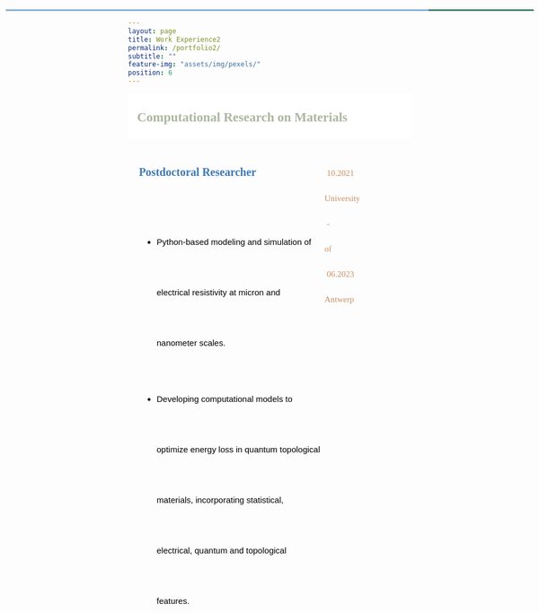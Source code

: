 ```yaml
---
layout: page
title: Work Experience2
permalink: /portfolio2/
subtitle: ""
feature-img: "assets/img/pexels/"
position: 6
---
```

<style>
        /* Style for the section titles */
        .textbox {
            display: flex;
            justify-content: space-between;
            border: .5px solid white;
            background-color: white;
            line-height: 40px;
            margin-bottom: -5px;
        }

        .title-container {
            margin-left: 0.4em;
            margin-top: -0.1em;
            display: flex;
            align-items: center;
            margin-bottom: -5px;
        }

        .title-container i {
            margin-right: 5px;
            color: #abb8a0;
        }

        .title-container p {
            font-weight: bold;
            font-family: 'Garamond', serif;
            font-size: 23px;
            color: #abb8a0;
            margin-left: .2em;
        }

        /* Style for the subsections */
        .textbox2 {
            display: flex;
            justify-content: space-between;
            line-height: 90px;
            margin-bottom: 10px;
        }

        .main-content {
            flex: 1;
        }

        .main-content p {
            font-weight: bold;
            font-family: 'Garamond', serif;
            font-size: 20px;
            color: rgba(62, 121, 180, 1);
            margin-left: .9em;
        }

        .main-content ul {
            font-size: 15px;
            font-family: 'Avenir Next LT Pro Regular', sans-serif;
            margin-left: 1.7em;
            color: black;
        }

        .main-content ul li {
            margin-bottom: 10px;
        }

        .gradient-line::before {
            content: '';
            position: absolute;
            top: 47px;
            left: 10px;
            width: 98%;
            height: 3px;
            background: linear-gradient(to right, rgba(62, 121, 180, 0.6) 80%, rgba(64, 130, 109, 1) 20%);
            border-radius: 10px;
        }

        .additional-column {
            width: 160px;
            height: 100px;
            position: relative;
        }

        .additional-column p {
            font-family: 'Avenir Next LT Pro';
            font-size: 15px;
            color: gray;
            position: absolute;
            top: 0;
            left: 0;
        }

        .additional-column span {
            font-family: 'Avenir Next LT Pro';
            font-size: 15px;
            color: rgba(200, 144, 98, 1);
        }

        .additional-column span.date {
            top: 5px;
            left: 10px;
            position: absolute;
        }

        .additional-column span.location {
            top: 50px;
            left: 6px;
            position: absolute;
        }

        /* Responsive adjustments for smaller screens */
        @media only screen and (max-width: 600px) {
            .title-container {
                flex-direction: column;
                align-items: flex-start;
                margin-left: 0;
                margin-top: 0;
                margin-bottom: 0;
            }

            .title-container i {
                margin-right: 0;
                margin-bottom: 5px;
            }

            .title-container p {
                font-size: 18px; /* Adjusted font size for smaller screens */
                margin-left: 0;
            }

            .textbox2 {
                flex-direction: column;
                align-items: flex-start;
            }

            .main-content p {
                font-size: 16px;
                margin-left: 0;
            }

            .main-content ul {
                margin-left: 1em;
            }

            .additional-column {
                width: 100%;
                height: auto;
                margin-top: 10px;
            }

            .additional-column p, .additional-column span {
                position: static;
                margin-top: 5px;
            }

            /* Add gradient line to textbox2 for small screens */
            .textbox2 .gradient-line::before {
                content: '';
                position: absolute;
                top: 47px;
                left: 10px;
                width: 98%;
                height: 3px;
                background: linear-gradient(to right, rgba(62, 121, 180, 0.6) 80%, rgba(64, 130, 109, 1) 20%);
                border-radius: 10px;
            }
        }
    </style>

<section>
    <div class="textbox">
        <div class="title-container">
            <i class="fa fa-briefcase"></i>
            <p>Computational Research on Materials</p>
        </div>
    </div>

<div class="textbox2">
        <div class="main-content">
            <div style="margin-left: 0.1em; margin-top: -0.1em; display: flex; align-items: center; margin-bottom: 5px;">
                <p>Postdoctoral Researcher</p>
            </div>
            <ul>
                <li>Python-based modeling and simulation of electrical resistivity at micron and nanometer scales.</li>
                <li>Developing computational models to optimize energy loss in quantum topological materials, incorporating statistical, electrical, quantum and topological features.</li>
            </ul>
            <div class="gradient-line"></div>
        </div>
        <div class="additional-column">
            <p></p>
            <p><span class="date">10.2021 - 06.2023</span></p>
            <p><span class="location">University of Antwerp</span></p>
        </div>
    </div>

